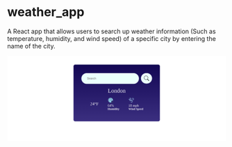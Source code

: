 # weather_app
A React app that allows users to search up weather information (Such as temperature, humidity, and wind speed)
of a specific city by entering the name of the city. 

![Website Screenshot](/images/weather-app_prev.png)
